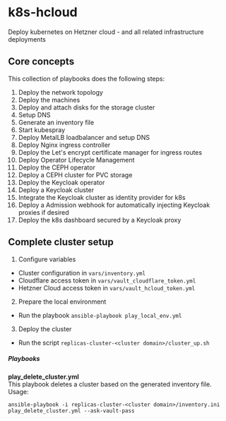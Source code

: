 # k8s-hcloud
Deploy kubernetes on Hetzner cloud - and all related infrastructure deployments


## Core concepts
This collection of playbooks does the following steps:  
1. Deploy the network topology
2. Deploy the machines
3. Deploy and attach disks for the storage cluster
4. Setup DNS
5. Generate an inventory file
6. Start kubespray
7. Deploy MetalLB loadbalancer and setup DNS
8. Deploy Nginx ingress controller
9. Deploy the Let's encrypt certificate manager for ingress routes
10. Deploy Operator Lifecycle Management
11. Deploy the CEPH operator
12. Deploy a CEPH cluster for PVC storage
13. Deploy the Keycloak operator
14. Deploy a Keycloak cluster
15. Integrate the Keycloak cluster as identity provider for k8s
16. Deploy a Admission webhook for automatically injecting Keycloak proxies if desired
17. Deploy the k8s dashboard secured by a Keycloak proxy

## Complete cluster setup
1. Configure variables
- Cluster configuration in `vars/inventory.yml`
- Cloudflare access token in `vars/vault_cloudflare_token.yml`
- Hetzner Cloud access token in `vars/vault_hcloud_token.yml`

2. Prepare the local environment
- Run the playbook `ansible-playbook play_local_env.yml`

3. Deploy the cluster
- Run the script `replicas-cluster-<cluster domain>/cluster_up.sh`

##### Playbooks
__play_delete_cluster.yml__  
This playbook deletes a cluster based on the generated inventory file.  
Usage:  
```shell
ansible-playbook -i replicas-cluster-<cluster domain>/inventory.ini play_delete_cluster.yml --ask-vault-pass
```
